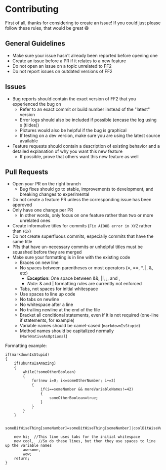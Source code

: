 # Contributing
First of all, thanks for considering to create an issue!  If you could just please follow these rules, that would be great :smile:

## General Guidelines
* Make sure your issue hasn't already been reported before opening one
* Create an issue before a PR if it relates to a new feature
* Do not open an issue on a topic unrelated to FF2
* Do not report issues on outdated versions of FF2

## Issues
* Bug reports should contain the exact version of FF2 that you experienced the bug on
	* Refer to an exact commit or build number instead of the "latest" version
	* Error logs should also be included if possible (encase the log using ` `s (tildes))
	* Pictures would also be helpful if the bug is graphical
	* If testing on a dev version, make sure you are using the latest source available
* Feature requests should contain a description of existing behavior and a detailed explanation of why you want this new feature
	* If possible, prove that others want this new feature as well

## Pull Requests
* Open your PR on the right branch
	* Bug fixes should go to stable, improvements to development, and breaking changes to experimental
* Do not create a feature PR unless the corresponding issue has been approved
* Only have one change per PR
	* In other words, only focus on one feature rather than two or more unrelated ones
* Create informative titles for commits (`Fix AIOOB error in XYZ` rather than `Fix`)
* Do not create superfluous commits, especially commits that have the same title
* PRs that have un-necessary commits or unhelpful titles must be squashed before they are merged
* Make sure your formatting is in line with the existing code
	* Braces on new line
	* No spaces between parentheses or most operators (=, ==, *, |, &, etc)
		* **Exception**: One space between &&, ||, ;, and ,
		* *Note*: & and | formatting rules are currently not enforced
	* Tabs, not spaces for initial whitespace
	* Use spaces to line up code
	* No tabs on newline
	* No whitespace after a line
	* No trailing newline at the end of the file
	* Bracket all conditional statements, even if it is not required (one-line if statements, for example)
	* Variable names should be camel-cased (`markdownIsStupid`)
	* Method names should be capitalized normally (`MarkNativeAsOptional`)

Formatting example:
```sourcepawn
if(markdownIsStupid)
{
	if(ubuntuIsAmazing)
	{
		while(!someOtherBoolean)
		{
			for(new i=0; i<=someOtherNumber; i+=3)
			{
				if(i==someNumber && moreVariableNames!=42)
				{
					someOtherBoolean=true;
				}
			}
		}
	}

	someBitWiseThing[someNumber]=someBitWiseThing[someNumber]|coolBitWiseVariable;

	new hi;  //This line uses tabs for the initial whitespace
	new cool,  //So do these lines, but then they use spaces to line up the variable names
	    awesome,
	    wow;
	return;
}
```